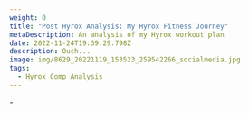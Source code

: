 ```yaml
---
weight: 0
title: "Post Hyrox Analysis: My Hyrox Fitness Journey"
metaDescription: An analysis of my Hyrox workout plan
date: 2022-11-24T19:39:29.798Z
description: Ouch...
image: img/8629_20221119_153523_259542266_socialmedia.jpg
tags:
  - Hyrox Comp Analysis
---
```

\-